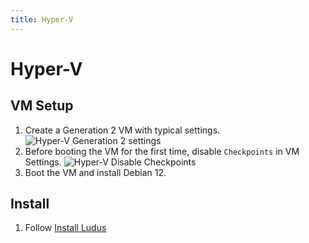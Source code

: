 ```yaml
---
title: Hyper-V
---
```


# Hyper-V

## VM Setup

1. Create a Generation 2 VM with typical settings.
![Hyper-V Generation 2 settings](/img/deployment/hyper-v-generation-2.png)
2. Before booting the VM for the first time, disable `Checkpoints` in VM Settings.
![Hyper-V Disable Checkpoints](/img/deployment/hyper-v-disable-checkpoints.png)
3. Boot the VM and install Debian 12.

## Install

1. Follow [Install Ludus](../Quick%20Start/install-ludus)
